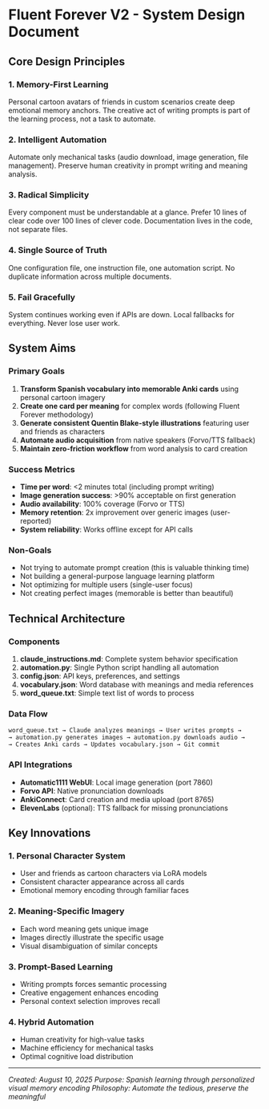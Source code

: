 # Fluent Forever V2 - System Design Document

## Core Design Principles

### 1. **Memory-First Learning**
Personal cartoon avatars of friends in custom scenarios create deep emotional memory anchors. The creative act of writing prompts is part of the learning process, not a task to automate.

### 2. **Intelligent Automation**
Automate only mechanical tasks (audio download, image generation, file management). Preserve human creativity in prompt writing and meaning analysis.

### 3. **Radical Simplicity**
Every component must be understandable at a glance. Prefer 10 lines of clear code over 100 lines of clever code. Documentation lives in the code, not separate files.

### 4. **Single Source of Truth**
One configuration file, one instruction file, one automation script. No duplicate information across multiple documents.

### 5. **Fail Gracefully**
System continues working even if APIs are down. Local fallbacks for everything. Never lose user work.

## System Aims

### Primary Goals
1. **Transform Spanish vocabulary into memorable Anki cards** using personal cartoon imagery
2. **Create one card per meaning** for complex words (following Fluent Forever methodology)
3. **Generate consistent Quentin Blake-style illustrations** featuring user and friends as characters
4. **Automate audio acquisition** from native speakers (Forvo/TTS fallback)
5. **Maintain zero-friction workflow** from word analysis to card creation

### Success Metrics
- **Time per word**: <2 minutes total (including prompt writing)
- **Image generation success**: >90% acceptable on first generation
- **Audio availability**: 100% coverage (Forvo or TTS)
- **Memory retention**: 2x improvement over generic images (user-reported)
- **System reliability**: Works offline except for API calls

### Non-Goals
- Not trying to automate prompt creation (this is valuable thinking time)
- Not building a general-purpose language learning platform
- Not optimizing for multiple users (single-user focus)
- Not creating perfect images (memorable is better than beautiful)

## Technical Architecture

### Components
1. **claude_instructions.md**: Complete system behavior specification
2. **automation.py**: Single Python script handling all automation
3. **config.json**: API keys, preferences, and settings
4. **vocabulary.json**: Word database with meanings and media references
5. **word_queue.txt**: Simple text list of words to process

### Data Flow
```
word_queue.txt → Claude analyzes meanings → User writes prompts →
→ automation.py generates images → automation.py downloads audio →
→ Creates Anki cards → Updates vocabulary.json → Git commit
```

### API Integrations
- **Automatic1111 WebUI**: Local image generation (port 7860)
- **Forvo API**: Native pronunciation downloads
- **AnkiConnect**: Card creation and media upload (port 8765)
- **ElevenLabs** (optional): TTS fallback for missing pronunciations

## Key Innovations

### 1. Personal Character System
- User and friends as cartoon characters via LoRA models
- Consistent character appearance across all cards
- Emotional memory encoding through familiar faces

### 2. Meaning-Specific Imagery
- Each word meaning gets unique image
- Images directly illustrate the specific usage
- Visual disambiguation of similar concepts

### 3. Prompt-Based Learning
- Writing prompts forces semantic processing
- Creative engagement enhances encoding
- Personal context selection improves recall

### 4. Hybrid Automation
- Human creativity for high-value tasks
- Machine efficiency for mechanical tasks
- Optimal cognitive load distribution

---

*Created: August 10, 2025*
*Purpose: Spanish learning through personalized visual memory encoding*
*Philosophy: Automate the tedious, preserve the meaningful*
